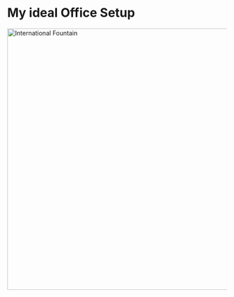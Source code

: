 # My ideal Office Setup

<img src="https://user-images.githubusercontent.com/10602289/165678671-a960306d-3816-4dca-a455-7953aee1ea34.jpg" width="600" alt="International Fountain">
